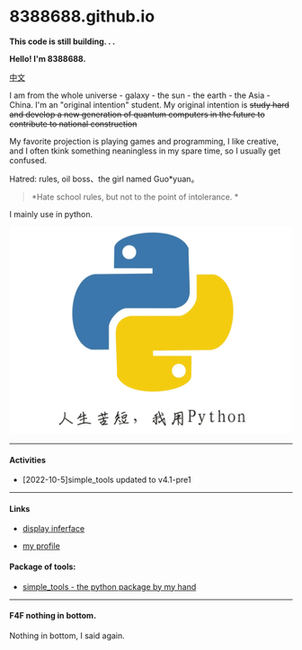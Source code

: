 # 8388688.github.io

**This code is still building. . .**

**Hello! I'm 8388688.**

[中文](README.md)

I am from the whole universe - galaxy - the sun - the earth - the Asia - China. I'm an "original intention" student. My original intention is ~~study hard and develop a new generation of quantum computers in the future to contribute to national construction~~

My favorite projection is playing games and programming, I like creative, and I often tkink something neaningless in my spare time, so I usually get confused.

Hatred: rules, oil boss、the girl named Guo\*yuan。

> *Hate school rules, but not to the point of intolerance. *

I mainly use in python.

![](all_files/e311f59351e84febb9b58ba00ead21f6.png)

-----
#### Activities

- \[2022-10-5\]simple_tools updated to v4.1-pre1

-----
#### Links

+ [display inferface](https://8388688.github.io/)

+ [my profile](https://github.com/8388688/)

#### Package of tools:

+ [simple_tools - the python package by my hand](https://github.com/8388688/simple_tools)

-----
#### F4F nothing in bottom.

Nothing in bottom, I said again.
